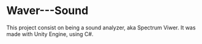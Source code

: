 # Waver---Sound

This project consist on being a sound analyzer, aka Spectrum Viwer. It was made with Unity Engine, using C#.
